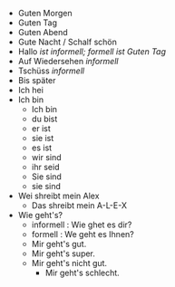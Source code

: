 - Guten Morgen
- Guten Tag
- Guten Abend
- Gute Nacht / Schalf  schön
- Hallo
  *ist informell; formell ist Guten Tag*
- Auf Wiedersehen
  *informell*
- Tschüss
  *informell*
- Bis später
- Ich hei
- Ich bin
	- Ich bin
	- du bist
	- er ist
	- sie ist
	- es ist
	- wir sind
	- ihr seid
	- Sie sind
	- sie sind
- Wei shreibt mein Alex
	- Das shreibt mein A-L-E-X
- Wie geht's?
	- informell : Wie ghet es dir?
	- formell : We geht es Ihnen?
	- Mir geht's gut.
	- Mir geht's super.
	- Mir geht's nicht gut.
		- Mir geht's schlecht.